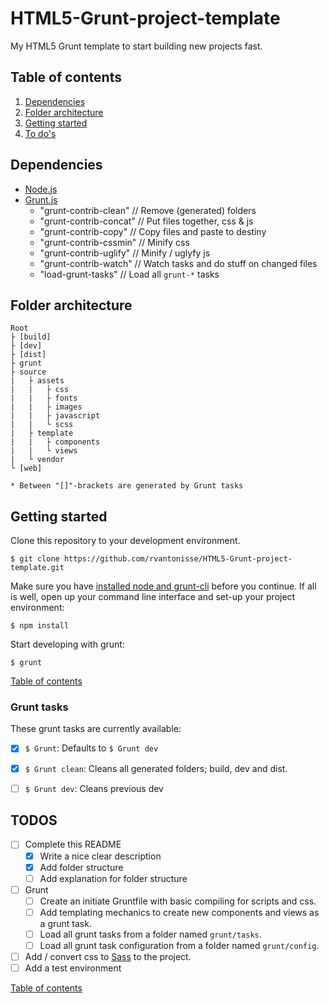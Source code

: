 # HTML5-Grunt-project-template

My HTML5 Grunt template to start building new projects fast.





## Table of contents

1. [Dependencies](#dependencies)
2. [Folder architecture](#folder-architecture)
3. [Getting started](#getting-started)
4. [To do's](#todos)





## Dependencies

* [Node.js](http://nodejs.org/)
* [Grunt.js](http://gruntjs.com/getting-started)
	* "grunt-contrib-clean" // Remove (generated) folders
	* "grunt-contrib-concat" // Put files together, css & js
	* "grunt-contrib-copy" // Copy files and paste to destiny
	* "grunt-contrib-cssmin" // Minify css
	* "grunt-contrib-uglify" // Minify / uglyfy js
	* "grunt-contrib-watch" // Watch tasks and do stuff on changed files
	* "load-grunt-tasks" // Load all `grunt-*` tasks





## Folder architecture
		
	Root
	├ [build]
	├ [dev]
	├ [dist]
	├ grunt
	├ source
	|	├ assets
	|	|	├ css
	|	|	├ fonts
	|	|	├ images
	|	|	├ javascript
	|	|	└ scss
	|	├ template
	|	|	├ components
	|	|	└ views
	|	└ vendor
	└ [web]
	
	* Between "[]"-brackets are generated by Grunt tasks





## Getting started

Clone this repository to your development environment.

	$ git clone https://github.com/rvantonisse/HTML5-Grunt-project-template.git

Make sure you have [installed node and grunt-cli](#dependencies) before you continue. If all is well, open up your command line interface and set-up your project environment:

	$ npm install

Start developing with grunt:

	$ grunt

[Table of contents](#table-of-contents)

### Grunt tasks

These grunt  tasks are currently available:
* [x] `$ Grunt`: Defaults to `$ Grunt dev`
* [x] `$ Grunt clean`: Cleans all generated folders; build, dev and dist.
* [ ] `$ Grunt dev`: Cleans previous dev



## TODOS

<!-- List -->
* [ ] Complete this README
	* [x] Write a nice clear description
	* [x] Add folder structure
	* [ ] Add explanation for folder structure
* [ ] Grunt
	* [ ] Create an initiate Gruntfile with basic compiling for scripts and css.
	* [ ] Add templating mechanics to create new components and views as a grunt task.
	* [ ] Load all grunt tasks from a folder named `grunt/tasks`.
	* [ ] Load all grunt task configuration from a folder named `grunt/config`.
* [ ] Add / convert css to [Sass](http://sass-lang.com/) to the project.
* [ ] Add a test environment

<!-- /List -->

[Table of contents](#table-of-contents)

